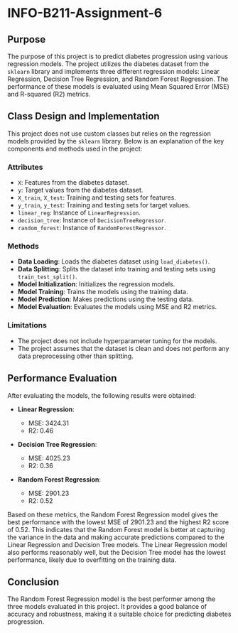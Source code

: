 # INFO-B211-Assignment-6


## Purpose
The purpose of this project is to predict diabetes progression using various regression models. The project utilizes the diabetes dataset from the `sklearn` library and implements three different regression models: Linear Regression, Decision Tree Regression, and Random Forest Regression. The performance of these models is evaluated using Mean Squared Error (MSE) and R-squared (R2) metrics.

## Class Design and Implementation
This project does not use custom classes but relies on the regression models provided by the `sklearn` library. Below is an explanation of the key components and methods used in the project:

### Attributes
- `X`: Features from the diabetes dataset.
- `y`: Target values from the diabetes dataset.
- `X_train`, `X_test`: Training and testing sets for features.
- `y_train`, `y_test`: Training and testing sets for target values.
- `linear_reg`: Instance of `LinearRegression`.
- `decision_tree`: Instance of `DecisionTreeRegressor`.
- `random_forest`: Instance of `RandomForestRegressor`.

### Methods
- **Data Loading**: Loads the diabetes dataset using `load_diabetes()`.
- **Data Splitting**: Splits the dataset into training and testing sets using `train_test_split()`.
- **Model Initialization**: Initializes the regression models.
- **Model Training**: Trains the models using the training data.
- **Model Prediction**: Makes predictions using the testing data.
- **Model Evaluation**: Evaluates the models using MSE and R2 metrics.

### Limitations
- The project does not include hyperparameter tuning for the models.
- The project assumes that the dataset is clean and does not perform any data preprocessing other than splitting.

## Performance Evaluation
After evaluating the models, the following results were obtained:

- **Linear Regression**:
  - MSE: 3424.31
  - R2: 0.46

- **Decision Tree Regression**:
  - MSE: 4025.23
  - R2: 0.36

- **Random Forest Regression**:
  - MSE: 2901.23
  - R2: 0.52

Based on these metrics, the Random Forest Regression model gives the best performance with the lowest MSE of 2901.23 and the highest R2 score of 0.52. This indicates that the Random Forest model is better at capturing the variance in the data and making accurate predictions compared to the Linear Regression and Decision Tree models. The Linear Regression model also performs reasonably well, but the Decision Tree model has the lowest performance, likely due to overfitting on the training data.

## Conclusion
The Random Forest Regression model is the best performer among the three models evaluated in this project. It provides a good balance of accuracy and robustness, making it a suitable choice for predicting diabetes progression.
